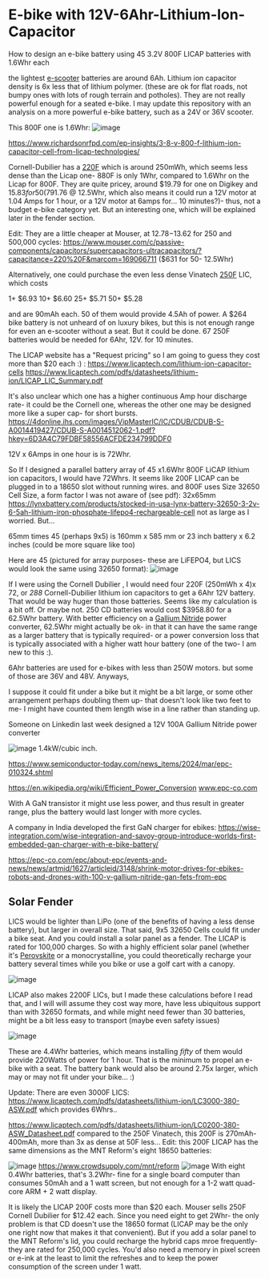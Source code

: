 # E-bike with 12V-6Ahr-Lithium-Ion-Capacitor
How to design an e-bike battery using 45 3.2V 800F LICAP batteries with 1.6Whr each

the lightest [e-scooter](https://en.wikipedia.org/wiki/Razor_(scooter)) batteries are around 6Ah. Lithium ion capacitor density is 6x less that of lithium polymer. (these are ok for flat roads, not bumpy ones with lots of rough terrain and potholes). They are not really powerful enough for a seated e-bike. I may update this repository with an analysis on a more powerful e-bike battery, such as a 24V or 36V scooter.

This 800F one is 1.6Whr:
![image](https://github.com/user-attachments/assets/f1393e3e-2825-4c4a-b9bb-9745075b1a58)

https://www.richardsonrfpd.com/ep-insights/3-8-v-800-f-lithium-ion-capacitor-cell-from-licap-technologies/

Cornell-Dubilier has a [220F](https://www.digikey.com/en/products/detail/cornell-dubilier-knowles/VMF227M3R8/13665371) which is around 250mWh, which seems less dense than the Licap one- 880F is only 1Whr, compared to 1.6Whr on the Licap for 800F. They are quite pricey, around $19.79 for one on Digikey and $15.83 for 50 ($791.76 @ 12.5Whr, which also means it could run a 12V motor at 1.04 Amps for 1 hour, or a 12V motor at 6amps  for... 10 minutes?)- thus, not a budget e-bike category yet. But an interesting one, which will be explained later in the fender section. 

Edit: They are a little cheaper at Mouser, at $12.78-$13.62 for 250 and 500,000 cycles: https://www.mouser.com/c/passive-components/capacitors/supercapacitors-ultracapacitors/?capacitance=220%20F&marcom=169066711 ($631 for 50- 12.5Whr)



Alternatively, one could purchase the even less dense Vinatech [250F](https://www.newark.com/vinatech/vel13353r8257g/lithium-ion-capacitor-250f-3-8v/dp/38AJ2231) LIC, which costs 

1+	$6.93
10+	$6.60
25+	$5.71
50+	$5.28

and are 90mAh each. 50 of them would provide 4.5Ah of power.  A $264 bike battery is not unheard of on luxury bikes, but this is not enough range for even an e-scooter without a seat. But it could be done. 67 250F batteries would be needed for 6Ahr, 12V. for 10 minutes.  

The LICAP website has a "Request pricing" so I am going to guess they cost more than $20 each :) :
https://www.licaptech.com/lithium-ion-capacitor-cells
https://www.licaptech.com/pdfs/datasheets/lithium-ion/LICAP_LIC_Summary.pdf

It's also unclear which one has a higher continuous Amp hour discharge rate- it could be the Cornell one, whereas the other one may be designed more like a super cap- for short bursts. https://4donline.ihs.com/images/VipMasterIC/IC/CDUB/CDUB-S-A0014419427/CDUB-S-A0014512062-1.pdf?hkey=6D3A4C79FDBF58556ACFDE234799DDF0

12V x 6Amps in one hour is is 72Whr.

So If I designed a parallel battery array of 45 x1.6Whr 800F LiCAP lithium ion capacitors, I would have 72Whrs. It seems like  200F LICAP can be plugged in to a 18650 slot without running wires. and 800F uses  Size 32650 Cell Size, a form factor I was not aware of (see pdf):
 32x65mm
https://lynxbattery.com/products/stocked-in-usa-lynx-battery-32650-3-2v-6-5ah-lithium-iron-phosphate-lifepo4-rechargeable-cell not as large as I worried. But...

65mm times 45 (perhaps 9x5) is 160mm x 585 mm or 23 inch battery x 6.2 inches (could be more square like too) 

Here are 45 (pictured for array purposes- these are LiFEPO4, but LICS would look the same using 32650 format): 
![image](https://github.com/user-attachments/assets/b301c28c-4596-4c94-81b2-2bd12fdb3603)


If I were using the Cornell Dubilier , I would need four 220F (250mWh x 4)x 72, or _288_ Cornell-Dubilier lithium ion capacitors to get a 6Ahr 12V battery. That would be way huger than those batteries. Seems like my calculation is a bit off. Or maybe not.
250 CD batteries would cost $3958.80 for a 62.5Whr battery. With better efficiency on a [Gallium Nitride](https://www.eenewseurope.com/en/iqe-interview-the-geopolitics-of-gan/) power converter, 62.5Whr might actually be ok- in that it can have the same range as a larger battery that is typically required- or a power conversion loss that is typically associated with a higher watt hour battery (one of the two- I am new to this :).

 6Ahr batteries are used for e-bikes with less than 250W motors. but some of those are 36V and 48V. Anyways, 

I suppose it could fit under a bike but it might be a bit large, or some other arrangement perhaps doubling them up- that doesn't look like two feet to me- I might have counted them length wise in a line rather than standing up. 

Someone on Linkedin last week designed a 12V 100A Gallium Nitride power converter

![image](https://github.com/user-attachments/assets/449b145c-1145-4ff0-bcd8-117a97d09d21)
1.4kW/cubic inch.

https://www.semiconductor-today.com/news_items/2024/mar/epc-010324.shtml

https://en.wikipedia.org/wiki/Efficient_Power_Conversion
 www.epc-co.com

With A GaN transistor it might use less power, and thus result in greater range, plus the battery would last longer with more cycles.  

A company in India developed the first GaN charger for ebikes: 
https://wise-integration.com/wise-integration-and-savoy-group-introduce-worlds-first-embedded-gan-charger-with-e-bike-battery/

https://epc-co.com/epc/about-epc/events-and-news/news/artmid/1627/articleid/3148/shrink-motor-drives-for-ebikes-robots-and-drones-with-100-v-gallium-nitride-gan-fets-from-epc

Solar Fender
--
LICS would be lighter than LiPo (one of the benefits of having a less dense battery), but larger in overall size. That said, 9x5 32650 Cells could fit under a bike seat. And you could install a solar panel as a fender. The LICAP is rated for 100,000 charges. So with a highly efficient solar panel (whether it's [Perovskite](https://www.yahoo.com/tech/supercomputer-simulations-groundbreaking-discovery-potential-090000854.html) or a monocrystalline, you could theoretically recharge your battery several times while you bike or use a golf cart with a canopy.

![image](https://github.com/user-attachments/assets/04e1f8a5-9a75-4f00-abc5-d32cb0837d7f)

LICAP also makes 2200F LICs, but I made these calculations before I read that, and I will will assume they cost way more, have less ubiquitous support than with 32650 formats, and while might need fewer than 30 batteries, might be a bit less easy to transport (maybe even safety issues) 

![image](https://github.com/user-attachments/assets/778069b7-8dbf-4bfd-94c2-cd71b9753a03)
 
These are 4.4Whr batteries, which means installing _fifty_ of them would provide 220Watts of power for 1 hour. That is the minimum to propel an e-bike with a seat. The battery bank would also be around 2.75x larger, which may or may not fit under your bike... :)

Update: There are even 3000F LICS: https://www.licaptech.com/pdfs/datasheets/lithium-ion/LC3000-380-ASW.pdf which provides 6Whrs.. 

https://www.licaptech.com/pdfs/datasheets/lithium-ion/LC0200-380-ASW_Datasheet.pdf compared to the 250F Vinatech, this 200F is 270mAh-400mAh, more than 3x as dense at 50F less...
Edit: this 200F LICAP has the same dimensions as the MNT Reform's eight 18650 batteries:

![image](https://github.com/user-attachments/assets/04f4a8f9-a4cf-4521-99b8-6827e3e4b882)
https://www.crowdsupply.com/mnt/reform
![image](https://github.com/user-attachments/assets/580e828c-0752-4ccf-8883-87a6beaa3838)
With eight 0.4Whr batteries, that's 3.2Whr- fine for a single board computer than consumes 50mAh and a 1 watt screen, but not enough for a 1-2 watt quad-core ARM + 2 watt display.

It is likely the LICAP 200F costs more than $20 each. Mouser sells 250F Cornell Dubilier for $12.42 each. Since you need eight to get 2Whr- the only problem is that CD doesn't use the 18650 format (LICAP may be the only one right now that makes it that convenient). But if you add a solar panel to the MNT Reform's lid, you could recharge the hybrid caps mroe frequently- they are rated for 250,000 cycles. You'd also need a memory in pixel screen or e-ink at the least to limit the refreshes and to keep the power consumption of the screen under 1 watt. 







